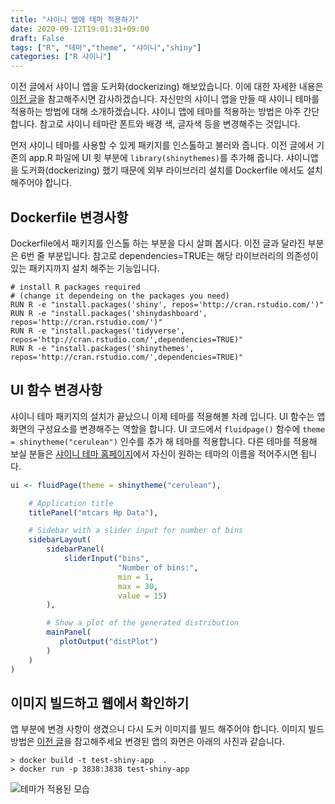 ```yaml
---
title: "샤이니 앱에 테마 적용하기"
date: 2020-09-12T19:01:31+09:00
draft: False
tags: ["R", "테마","theme", "샤이니","shiny"]
categories: ["R 샤이니"]
---
```


 이전 글에서 샤이니 앱을 도커화(dockerizing) 해보았습니다. 이에 대한 자세한 내용은 [이전 글](https://choosunsick.github.io/post/dockerizing/ )을 참고해주시면 감사하겠습니다. 자신만의 샤이니 앱을 만들 때 샤이니 테마를 적용하는 방법에 대해 소개하겠습니다. 샤이니 앱에 테마를 적용하는 방법은 아주 간단합니다. 참고로 샤이니 테마란 폰트와 배경 색, 글자색 등을 변경해주는 것입니다.

 먼저 샤이니 테마를 사용할 수 있게 패키지를 인스톨하고 불러와 줍니다. 이전 글에서 기존의 app.R 파일에 UI 윗 부분에 `library(shinythemes)`를 추가해 줍니다. 샤이니앱을 도커화(dockerizing) 했기 때문에 외부 라이브러리 설치를 Dockerfile 에서도 설치해주어야 합니다.

## Dockerfile 변경사항

Dockerfile에서 패키지를 인스톨 하는 부분을 다시 살펴 봅시다. 이전 글과 달라진 부분은 6번 줄 부분입니다. 참고로 dependencies=TRUE는 해당 라이브러리의 의존성이 있는 패키지까지 설치 해주는 기능입니다.

```
# install R packages required
# (change it dependeing on the packages you need)
RUN R -e "install.packages('shiny', repos='http://cran.rstudio.com/')"
RUN R -e "install.packages('shinydashboard', repos='http://cran.rstudio.com/')"
RUN R -e "install.packages('tidyverse', repos='http://cran.rstudio.com/',dependencies=TRUE)"
RUN R -e "install.packages('shinythemes', repos='http://cran.rstudio.com/',dependencies=TRUE)"
```

## UI 함수 변경사항  

샤이니 테마 패키지의 설치가 끝났으니 이제 테마를 적용해볼 차례 입니다. UI 함수는 앱 화면의 구성요소를 변경해주는 역할을 합니다. UI 코드에서 `fluidpage()` 함수에 `theme = shinytheme("cerulean")` 인수를 추가 해 테마를 적용합니다. 다른 테마를 적용해 보실 분들은 [샤이니 테마 홈페이지](https://rstudio.github.io/shinythemes/ )에서 자신이 원하는 테마의 이름을 적어주시면 됩니다.

```R
ui <- fluidPage(theme = shinytheme("cerulean"),

    # Application title
    titlePanel("mtcars Hp Data"),

    # Sidebar with a slider input for number of bins
    sidebarLayout(
        sidebarPanel(
            sliderInput("bins",
                        "Number of bins:",
                        min = 1,
                        max = 30,
                        value = 15)
        ),

        # Show a plot of the generated distribution
        mainPanel(
           plotOutput("distPlot")
        )
    )
)
```

## 이미지 빌드하고 웹에서 확인하기

앱 부분에 변경 사항이 생겼으니 다시 도커 이미지를 빌드 해주어야 합니다. 이미지 빌드 방법은 [이전 글](https://choosunsick.github.io/post/dockerizing/ )을 참고해주세요 변경된 앱의 화면은 아래의 사진과 같습니다.

```
> docker build -t test-shiny-app  .
> docker run -p 3838:3838 test-shiny-app
```

![테마가 적용된 모습](https://user-images.githubusercontent.com/19144813/92995541-80bf8000-f53f-11ea-8852-f5a2dd146cc1.png)
